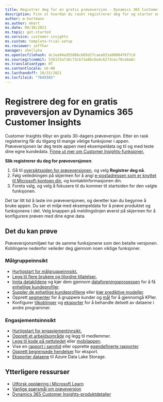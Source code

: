 ```yaml
---
title: Registrer deg for en gratis prøveversjon - Dynamics 365 Customer Insights
description: Finn ut hvordan du raskt registrerer deg for og starter en gratis Customer Insights-prøveversjon. Utforsk appen, og finn ytterligere opplæringsressurser.
author: m-hartmann
ms.author: mhart
ms.date: 09/30/2021
ms.topic: get-started
ms.service: customer-insights
ms.custom: template-trial-setup
ms.reviewer: jeffhar
manager: shellyha
ms.openlocfilehash: dc1ea94ad55886c605d27caea031e00964f6f7c8
ms.sourcegitcommit: 53b133a716c73cb71e8bcbedc6273cec70ceba6c
ms.translationtype: HT
ms.contentlocale: nb-NO
ms.lasthandoff: 10/15/2021
ms.locfileid: "7645503"
---
```

# <a name="sign-up-for-a-free-dynamics-365-customer-insights-trial"></a>Registrere deg for en gratis prøveversjon av Dynamics 365 Customer Insights

Customer Insights tilbyr en gratis 30-dagers prøveversjon. Etter en rask registrering får du tilgang til mange viktige funksjoner i appen. Prøveversjonen lar deg teste appen med eksempeldata og til og med teste dine egne kundedata. [Finne ut mer om Customer Insights-funksjoner.](overview.md)

**Slik registrerer du deg for prøveversjonen**:

1. Gå til [oversiktssiden for prøveversjonen](https://dynamics.microsoft.com/get-started/?appname=customerinsights), og velg **Registrer deg nå**.
1. Følg veiledningen på skjermen for å angi [e-postadressen som er knyttet til Microsoft-kontoen din](https://support.microsoft.com/windows/what-is-a-microsoft-account-4a7c48e9-ff5a-e9c6-5a5c-1a57d66c3bfa), og kontaktinformasjonen din.
1. Foreta valg, og velg å fokusere til du kommer til startsiden for den valgte funksjonen.

Det tar litt tid å laste inn prøveversjonen, og deretter kan du begynne å bruke appen. Du ser et miljø med eksempeldata for å prøve produktet og funksjonene i det. Velg knappen på meldingslinjen øverst på skjermen for å konfigurere prøven med dine egne data.

## <a name="what-to-try"></a>Det du kan prøve

Prøveversjonsmiljøet har de samme funksjonene som den betalte versjonen. Koblingene nedenfor veileder deg gjennom noen viktige funksjoner.

### <a name="audience-insights"></a>Målgruppeinnsikt

- [Hurtigstart for målgruppeinnsikt.](audience-insights/get-started.md)
- [Legg til flere brukere og tilordne tillatelser.](audience-insights/permissions.md)
- [Innta datakildene](audience-insights/data-sources.md) og kjør dem gjennom [dataforeningsprosessen](audience-insights/data-unification.md) for å få [enhetlige kundeprofiler](audience-insights/customer-profiles.md).
- [Suppler de enhetlige kundeprofilene](audience-insights/enrichment-hub.md) eller [kjør prediktive modeller](audience-insights/predictions-overview.md).
- Opprett [segmenter](audience-insights/segments.md) for å gruppere kunder og [mål](audience-insights/measures.md) for å gjennomgå KPIer.
- Konfigurer [tilkoblinger](audience-insights/connections.md) og [eksporter](audience-insights/export-destinations.md) for å behandle delsett av dataene i andre programmer.

### <a name="engagement-insights"></a>Engasjementsinnsikt

- [Hurtigstart for engasjementinnsikt.](engagement-insights/get-started.md)
- [Opprett et arbeidsområde](engagement-insights/create-workspace.md) og legg til medlemmer.
- [Legg til kode på nettstedet](engagement-insights/instrument-website.md) eller [mobilappen](engagement-insights/developer-resources.md#capture-events-from-mobile-apps).
- Vise en [rapport i sanntid](engagement-insights/view-reports.md) eller opprette [egendefinerte rapporter](engagement-insights/custom-reports.md).
- [Opprett begrensede hendelser](engagement-insights/refined-events.md) for eksport.
- [Eksporter dataene](engagement-insights/export-events.md) til Azure Data Lake Storage.

## <a name="additional-resources"></a>Ytterligere ressurser

- [Utforsk opplæring i Microsoft Learn](/learn/browse/?filter-products=dynamics-dynamics-cust-insights)
- [Vanlige spørsmål om prøveversjon](trial-faq.md)
- [Dynamics 365 Customer Insights-produktdetaljer](https://dynamics.microsoft.com/ai/customer-insights/)

